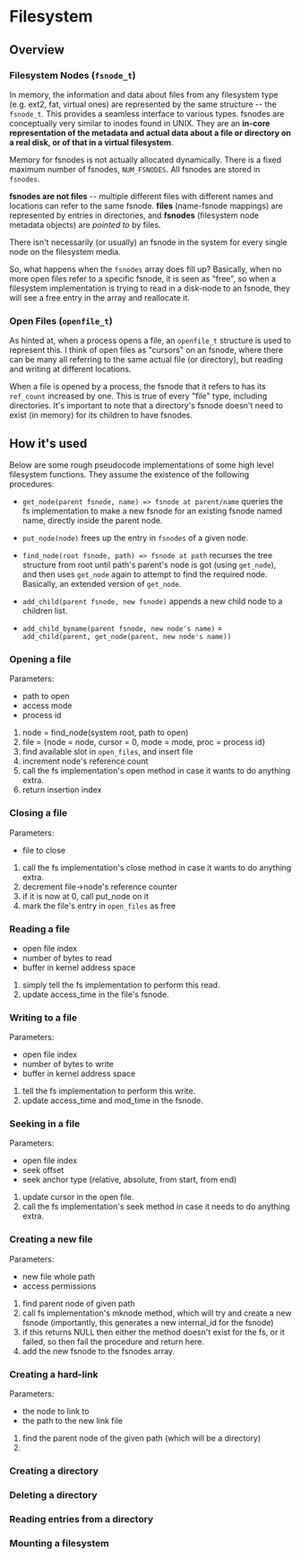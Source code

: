 # Filesystem

## Overview

### Filesystem Nodes (`fsnode_t`)

In memory, the information and data about files from any filesystem type (e.g. ext2, fat, virtual ones) are represented by the same structure -- the `fsnode_t`. This provides a seamless interface to various types. fsnodes are conceptually very similar to inodes found in UNIX. They are an **in-core representation of the metadata and actual data about a file or directory on a real disk, or of that in a virtual filesystem**.

Memory for fsnodes is not actually allocated dynamically. There is a fixed maximum number of fsnodes, `NUM_FSNODES`. All fsnodes are stored in `fsnodes`.

**fsnodes are not files** -- multiple different files with different names and locations can refer to the same fsnode. **files** (name-fsnode mappings) are represented by entries in directories, and **fsnodes** (filesystem node metadata objects) are _pointed to_ by files.

There isn't necessarily (or usually) an fsnode in the system for every single node on the filesystem media.

So, what happens when the `fsnodes` array does fill up? Basically, when no more open files refer to a specific fsnode, it is seen as "free", so when a filesystem implementation is trying to read in a disk-node to an fsnode, they will see a free entry in the array and reallocate it.

### Open Files (`openfile_t`)

As hinted at, when a process opens a file, an `openfile_t` structure is used to represent this. I think of open files as "cursors" on an fsnode, where there can be many all referring to the same actual file (or directory), but reading and writing at different locations.

When a file is opened by a process, the fsnode that it refers to has its `ref_count` increased by one. This is true of every "file" type, including directories. It's important to note that a directory's fsnode doesn't need to exist (in memory) for its children to have fsnodes.

## How it's used

Below are some rough pseudocode implementations of some high level filesystem functions.
They assume the existence of the following procedures:

 - `get_node(parent fsnode, name) => fsnode at parent/name` queries the fs implementation to make a new fsnode for an existing fsnode named name, directly inside the parent node.
 - `put_node(node)` frees up the entry in `fsnodes` of a given node.

 - `find_node(root fsnode, path) => fsnode at path` recurses the tree structure from root until path's parent's node is got (using `get_node`), and then uses `get_node` again to attempt to find the required node. Basically, an extended version of `get_node`.

 - `add_child(parent fsnode, new fsnode)` appends a new child node to a children list.

 - `add_child_byname(parent fsnode, new node's name)` = `add_child(parent, get_node(parent, new node's name))`

### Opening a file

Parameters:
 - path to open
 - access mode
 - process id

 1) node = find_node(system root, path to open)
 2) file = {node = node, cursor = 0, mode = mode, proc = process id}
 3) find available slot in `open_files`, and insert file
 4) increment node's reference count
 5) call the fs implementation's open method in case it wants to do anything extra.
 4) return insertion index

### Closing a file

Parameters:
 - file to close

 1) call the fs implementation's close method in case it wants to do anything extra.
 2) decrement file->node's reference counter
 3) if it is now at 0, call put_node on it
 4) mark the file's entry in `open_files` as free

### Reading a file
 - open file index
 - number of bytes to read
 - buffer in kernel address space 

 1) simply tell the fs implementation to perform this read.
 2) update access_time in the file's fsnode.

### Writing to a file

Parameters:
 - open file index
 - number of bytes to write
 - buffer in kernel address space

 1) tell the fs implementation to perform this write.
 2) update access_time and mod_time in the fsnode.

### Seeking in a file

Parameters:
 - open file index
 - seek offset
 - seek anchor type (relative, absolute, from start, from end)
 
 1) update cursor in the open file.
 2) call the fs implementation's seek method in case it needs to do anything extra.

### Creating a new file

Parameters:
 - new file whole path
 - access permissions

 1) find parent node of given path
 2) call fs implementation's mknode method, which will try and create a new fsnode (importantly, this generates a new internal_id for the fsnode)
 3) if this returns NULL then either the method doesn't exist for the fs, or it failed, so then fail the procedure and return here.
 4) add the new fsnode to the fsnodes array.

### Creating a hard-link

Parameters:
 - the node to link to
 - the path to the new link file

 1) find the parent node of the given path (which will be a directory)
 2) 

### Creating a directory
### Deleting a directory
### Reading entries from a directory

### Mounting a filesystem
